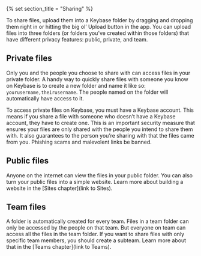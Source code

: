 {% set section_title = "Sharing" %}

To share files, upload them into a Keybase folder by dragging and dropping them right in or hitting the big ol’ Upload button in the app. You can upload files into three folders (or folders you’ve created within those folders) that have different privacy features: public, private, and team.

## Private files
Only you and the people you choose to share with can access files in your private folder. A handy way to quickly share files with someone you know on Keybase is to create a new folder and name it like so: ``yourusername,theirusername``. The people named on the folder will automatically have access to it.

To access private files on Keybase, you must have a Keybase account. This means if you share a file with someone who doesn’t have a Keybase account, they have to create one. This is an important security measure that ensures your files are only shared with the people you intend to share them with. It also guarantees to the person you’re sharing with that the files came from you. Phishing scams and malevolent links be banned.

## Public files
Anyone on the internet can view the files in your public folder. You can also turn your public files into a simple website. Learn more about building a website in the [Sites chapter](link to Sites).

## Team files
A folder is automatically created for every team. Files in a team folder can only be accessed by the people on that team. But everyone on team can access all the files in the team folder. If you want to share files with only specific team members, you should create a subteam. Learn more about that in the [Teams chapter](link to Teams).
